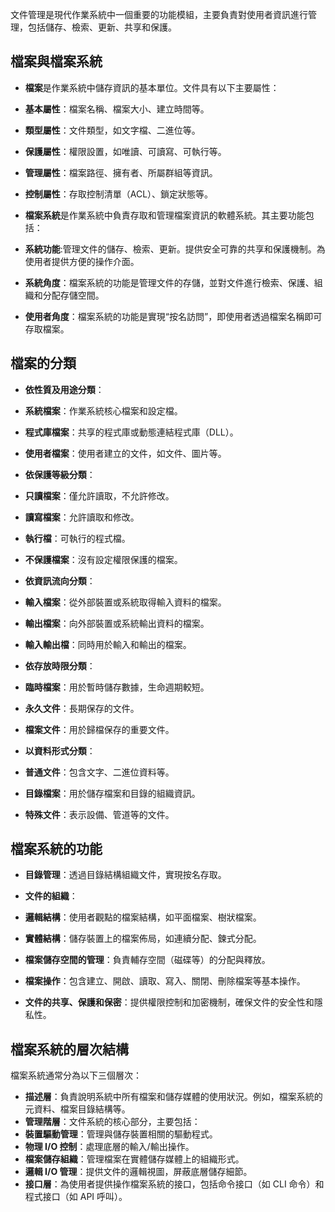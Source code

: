 文件管理是現代作業系統中一個重要的功能模組，主要負責對使用者資訊進行管理，包括儲存、檢索、更新、共享和保護。

## 檔案與檔案系統

- **檔案**是作業系統中儲存資訊的基本單位。文件具有以下主要屬性：
 - **基本屬性**：檔案名稱、檔案大小、建立時間等。
 - **類型屬性**：文件類型，如文字檔、二進位等。
 - **保護屬性**：權限設置，如唯讀、可讀寫、可執行等。
 - **管理屬性**：檔案路徑、擁有者、所屬群組等資訊。
 - **控制屬性**：存取控制清單（ACL）、鎖定狀態等。

- **檔案系統**是作業系統中負責存取和管理檔案資訊的軟體系統。其主要功能包括：
 - **系統功能**:管理文件的儲存、檢索、更新。提供安全可靠的共享和保護機制。為使用者提供方便的操作介面。
 - **系統角度**：檔案系統的功能是管理文件的存儲，並對文件進行檢索、保護、組織和分配存儲空間。
 - **使用者角度**：檔案系統的功能是實現“按名訪問”，即使用者透過檔案名稱即可存取檔案。

## 檔案的分類

- **依性質及用途分類**：
 - **系統檔案**：作業系統核心檔案和設定檔。
 - **程式庫檔案**：共享的程式庫或動態連結程式庫（DLL）。
 - **使用者檔案**：使用者建立的文件，如文件、圖片等。

- **依保護等級分類**：
 - **只讀檔案**：僅允許讀取，不允許修改。
 - **讀寫檔案**：允許讀取和修改。
 - **執行檔**：可執行的程式檔。
 - **不保護檔案**：沒有設定權限保護的檔案。

- **依資訊流向分類**：
 - **輸入檔案**：從外部裝置或系統取得輸入資料的檔案。
 - **輸出檔案**：向外部裝置或系統輸出資料的檔案。
 - **輸入輸出檔**：同時用於輸入和輸出的檔案。

- **依存放時限分類**：
 - **臨時檔案**：用於暫時儲存數據，生命週期較短。
 - **永久文件**：長期保存的文件。
 - **檔案文件**：用於歸檔保存的重要文件。

- **以資料形式分類**：
 - **普通文件**：包含文字、二進位資料等。
 - **目錄檔案**：用於儲存檔案和目錄的組織資訊。
 - **特殊文件**：表示設備、管道等的文件。

## 檔案系統的功能

- **目錄管理**：透過目錄結構組織文件，實現按名存取。

- **文件的組織**：
 - **邏輯結構**：使用者觀點的檔案結構，如平面檔案、樹狀檔案。
 - **實體結構**：儲存裝置上的檔案佈局，如連續分配、鍊式分配。
- **檔案儲存空間的管理**：負責輔存空間（磁碟等）的分配與釋放。
- **檔案操作**：包含建立、開啟、讀取、寫入、關閉、刪除檔案等基本操作。
- **文件的共享、保護和保密**：提供權限控制和加密機制，確保文件的安全性和隱私性。

## 檔案系統的層次結構

檔案系統通常分為以下三個層次：

- **描述層**：負責說明系統中所有檔案和儲存媒體的使用狀況。例如，檔案系統的元資料、檔案目錄結構等。
- **管理階層**：文件系統的核心部分，主要包括：
 - **裝置驅動管理**：管理與儲存裝置相關的驅動程式。
 - **物理 I/O 控制**：處理底層的輸入/輸出操作。
 - **檔案儲存組織**：管理檔案在實體儲存媒體上的組織形式。
 - **邏輯 I/O 管理**：提供文件的邏輯視圖，屏蔽底層儲存細節。
- **接口層**：為使用者提供操作檔案系統的接口，包括命令接口（如 CLI 命令）和程式接口（如 API 呼叫）。